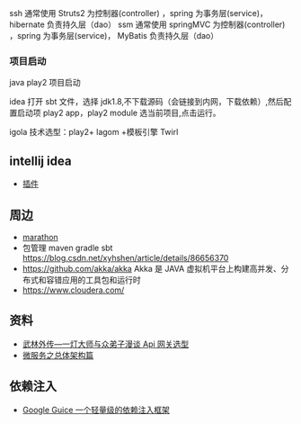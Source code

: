ssh 通常使用 Struts2 为控制器(controller) ，spring 为事务层(service)， hibernate 负责持久层（dao）
ssm 通常使用 springMVC 为控制器(controller) ，spring 为事务层(service)， MyBatis 负责持久层（dao）

### 项目启动

java play2 项目启动

idea 打开 sbt 文件，选择 jdk1.8,不下载源码（会链接到内网，下载依赖）,然后配置启动项 play2 app，play2 module 选当前项目,点击运行。

igola 技术选型：play2+ lagom +模板引擎 Twirl

## intellij idea

- [插件](https://plugins.jetbrains.com/)

## 周边

- [marathon](https://github.com/mesosphere/marathon)
- 包管理 maven gradle sbt https://blog.csdn.net/xyhshen/article/details/86656370
- https://github.com/akka/akka Akka 是 JAVA 虚拟机平台上构建高并发、分布式和容错应用的工具包和运行时
- https://www.cloudera.com/

## 资料

- [武林外传—一灯大师与众弟子漫谈 Api 网关选型](https://mp.weixin.qq.com/s/jlfCFsItlfdplqEK9yMpng)
- [微服务之总体架构篇](https://www.cnblogs.com/tlj2018/articles/10455552.html)

## 依赖注入

- [Google Guice 一个轻量级的依赖注入框架](https://www.jianshu.com/p/7fba7b43146a)
